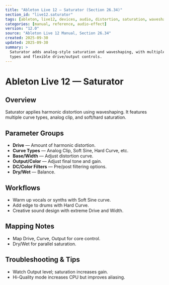 ```yaml
---
title: "Ableton Live 12 — Saturator (Section 26.34)"
section_id: "live12.saturator"
tags: [ableton, live12, devices, audio, distortion, saturation, waveshaper]
categories: [manual, reference, audio-effect]
version: "12.0"
source: "Ableton Live 12 Manual, Section 26.34"
created: 2025-09-30
updated: 2025-09-30
summary: >
  Saturator adds analog-style saturation and waveshaping, with multiple curve
  types and flexible drive/output controls.
---
```


# Ableton Live 12 — Saturator

## Overview
Saturator applies harmonic distortion using waveshaping. It features multiple curve types, 
analog clip, and soft/hard saturation.

## Parameter Groups
- **Drive** — Amount of harmonic distortion.
- **Curve Types** — Analog Clip, Soft Sine, Hard Curve, etc.
- **Base/Width** — Adjust distortion curve.
- **Output/Color** — Adjust final tone and gain.
- **DC/Color Filters** — Pre/post filtering options.
- **Dry/Wet** — Balance.

## Workflows
- Warm up vocals or synths with Soft Sine curve.
- Add edge to drums with Hard Curve.
- Creative sound design with extreme Drive and Width.

## Mapping Notes
- Map Drive, Curve, Output for core control.
- Dry/Wet for parallel saturation.

## Troubleshooting & Tips
- Watch Output level; saturation increases gain.
- Hi-Quality mode increases CPU but improves aliasing.
